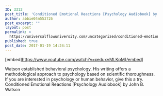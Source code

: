 ```yaml
---
ID: 3313
post_title: 'Conditioned Emotional Reactions [Psychology Audiobook] by John B. Watson'
author: abbie04m553726
post_excerpt: ""
layout: post
permalink: >
  https://universalflowuniversity.com/uncategorized/conditioned-emotional-reactions-psychology-audiobook-by-john-b-watson/
published: true
post_date: 2017-01-19 14:24:11
---
```

[embed]https://www.youtube.com/watch?v=xeduxvMLKpM[/embed]<br>
<p>Watson established behavioral psychology. His writing offers a methodological approach to psychology based on scientific thoroughness. If you are interested in psychology or human behavior, give this a try. 
Conditioned Emotional Reactions [Psychology Audiobook] by John B. Watson</p>